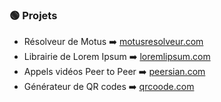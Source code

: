 ### 🟢 Projets

- Résolveur de Motus ➡️ [motusresolveur.com](https://motusresolveur.com/)
- Librairie de Lorem Ipsum ➡️ [loremlipsum.com](https://loremlipsum.com/)
- Appels vidéos Peer to Peer ➡️ [peersian.com](https://peersian.com/)
- Générateur de QR codes ➡️ [qrcoode.com](https://qrcoode.com/)

